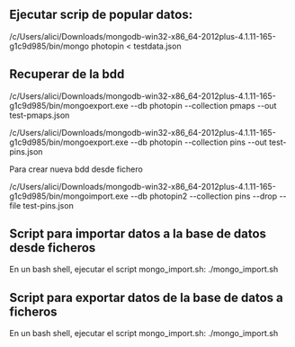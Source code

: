 ## Ejecutar scrip de popular datos:

/c/Users/alici/Downloads/mongodb-win32-x86_64-2012plus-4.1.11-165-g1c9d985/bin/mongo photopin < testdata.json





## Recuperar de la bdd


/c/Users/alici/Downloads/mongodb-win32-x86_64-2012plus-4.1.11-165-g1c9d985/bin/mongoexport.exe --db photopin --collection pmaps --out test-pmaps.json

/c/Users/alici/Downloads/mongodb-win32-x86_64-2012plus-4.1.11-165-g1c9d985/bin/mongoexport.exe --db photopin --collection pins --out test-pins.json

Para crear nueva bdd desde fichero

/c/Users/alici/Downloads/mongodb-win32-x86_64-2012plus-4.1.11-165-g1c9d985/bin/mongoimport.exe --db photopin2 --collection pins --drop --file test-pins.json



## Script para importar datos a la base de datos desde ficheros

En un bash shell, ejecutar el script mongo_import.sh:
    ./mongo_import.sh


## Script para exportar datos de la base de datos a ficheros

En un bash shell, ejecutar el script mongo_import.sh:
    ./mongo_import.sh
